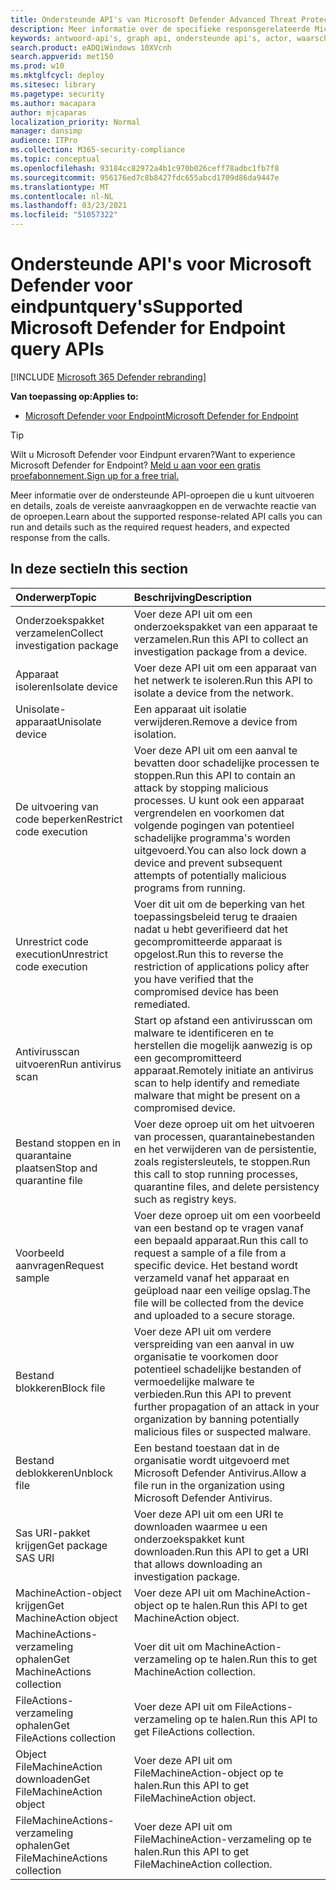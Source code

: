 ```yaml
---
title: Ondersteunde API's van Microsoft Defender Advanced Threat Protection
description: Meer informatie over de specifieke responsgerelateerde Microsoft Defender Advanced Threat Protection API-oproepen.
keywords: antwoord-api's, graph api, ondersteunde api's, actor, waarschuwingen, apparaat, gebruiker, domein, ip, bestand
search.product: eADQiWindows 10XVcnh
search.appverid: met150
ms.prod: w10
ms.mktglfcycl: deploy
ms.sitesec: library
ms.pagetype: security
ms.author: macapara
author: mjcaparas
localization_priority: Normal
manager: dansimp
audience: ITPro
ms.collection: M365-security-compliance
ms.topic: conceptual
ms.openlocfilehash: 93184cc82972a4b1c970b026ceff78adbc1fb7f8
ms.sourcegitcommit: 956176ed7c8b8427fdc655abcd1709d86da9447e
ms.translationtype: MT
ms.contentlocale: nl-NL
ms.lasthandoff: 03/23/2021
ms.locfileid: "51057322"
---
```

# <a name="supported-microsoft-defender-for-endpoint-query-apis"></a><span data-ttu-id="7bb6d-104">Ondersteunde API's voor Microsoft Defender voor eindpuntquery's</span><span class="sxs-lookup"><span data-stu-id="7bb6d-104">Supported Microsoft Defender for Endpoint query APIs</span></span> 

[!INCLUDE [Microsoft 365 Defender rebranding](../../includes/microsoft-defender.md)]


<span data-ttu-id="7bb6d-105">**Van toepassing op:**</span><span class="sxs-lookup"><span data-stu-id="7bb6d-105">**Applies to:**</span></span>
- [<span data-ttu-id="7bb6d-106">Microsoft Defender voor Endpoint</span><span class="sxs-lookup"><span data-stu-id="7bb6d-106">Microsoft Defender for Endpoint</span></span>](https://go.microsoft.com/fwlink/p/?linkid=2146631)

> [!TIP]
> <span data-ttu-id="7bb6d-107">Wilt u Microsoft Defender voor Eindpunt ervaren?</span><span class="sxs-lookup"><span data-stu-id="7bb6d-107">Want to experience Microsoft Defender for Endpoint?</span></span> [<span data-ttu-id="7bb6d-108">Meld u aan voor een gratis proefabonnement.</span><span class="sxs-lookup"><span data-stu-id="7bb6d-108">Sign up for a free trial.</span></span>](https://www.microsoft.com/microsoft-365/windows/microsoft-defender-atp?ocid=docs-wdatp-supported-response-apis-abovefoldlink) 

<span data-ttu-id="7bb6d-109">Meer informatie over de ondersteunde API-oproepen die u kunt uitvoeren en details, zoals de vereiste aanvraagkoppen en de verwachte reactie van de oproepen.</span><span class="sxs-lookup"><span data-stu-id="7bb6d-109">Learn about the supported response-related API calls you can run and details such as the required request headers, and expected response from the calls.</span></span>

## <a name="in-this-section"></a><span data-ttu-id="7bb6d-110">In deze sectie</span><span class="sxs-lookup"><span data-stu-id="7bb6d-110">In this section</span></span>
<span data-ttu-id="7bb6d-111">Onderwerp</span><span class="sxs-lookup"><span data-stu-id="7bb6d-111">Topic</span></span> | <span data-ttu-id="7bb6d-112">Beschrijving</span><span class="sxs-lookup"><span data-stu-id="7bb6d-112">Description</span></span>
:---|:---
<span data-ttu-id="7bb6d-113">Onderzoekspakket verzamelen</span><span class="sxs-lookup"><span data-stu-id="7bb6d-113">Collect investigation package</span></span> | <span data-ttu-id="7bb6d-114">Voer deze API uit om een onderzoekspakket van een apparaat te verzamelen.</span><span class="sxs-lookup"><span data-stu-id="7bb6d-114">Run this API to collect an investigation package from a device.</span></span>
<span data-ttu-id="7bb6d-115">Apparaat isoleren</span><span class="sxs-lookup"><span data-stu-id="7bb6d-115">Isolate device</span></span> | <span data-ttu-id="7bb6d-116">Voer deze API uit om een apparaat van het netwerk te isoleren.</span><span class="sxs-lookup"><span data-stu-id="7bb6d-116">Run this API to isolate a device from the network.</span></span>
<span data-ttu-id="7bb6d-117">Unisolate-apparaat</span><span class="sxs-lookup"><span data-stu-id="7bb6d-117">Unisolate device</span></span> | <span data-ttu-id="7bb6d-118">Een apparaat uit isolatie verwijderen.</span><span class="sxs-lookup"><span data-stu-id="7bb6d-118">Remove a device from isolation.</span></span> 
<span data-ttu-id="7bb6d-119">De uitvoering van code beperken</span><span class="sxs-lookup"><span data-stu-id="7bb6d-119">Restrict code execution</span></span> | <span data-ttu-id="7bb6d-120">Voer deze API uit om een aanval te bevatten door schadelijke processen te stoppen.</span><span class="sxs-lookup"><span data-stu-id="7bb6d-120">Run this API to contain an attack by stopping malicious processes.</span></span> <span data-ttu-id="7bb6d-121">U kunt ook een apparaat vergrendelen en voorkomen dat volgende pogingen van potentieel schadelijke programma's worden uitgevoerd.</span><span class="sxs-lookup"><span data-stu-id="7bb6d-121">You can also lock down a device and prevent subsequent attempts of potentially malicious programs from running.</span></span>
<span data-ttu-id="7bb6d-122">Unrestrict code execution</span><span class="sxs-lookup"><span data-stu-id="7bb6d-122">Unrestrict code execution</span></span> | <span data-ttu-id="7bb6d-123">Voer dit uit om de beperking van het toepassingsbeleid terug te draaien nadat u hebt geverifieerd dat het gecompromitteerde apparaat is opgelost.</span><span class="sxs-lookup"><span data-stu-id="7bb6d-123">Run this to reverse the restriction of applications policy after you have verified that the compromised device has been remediated.</span></span>
<span data-ttu-id="7bb6d-124">Antivirusscan uitvoeren</span><span class="sxs-lookup"><span data-stu-id="7bb6d-124">Run antivirus scan</span></span> | <span data-ttu-id="7bb6d-125">Start op afstand een antivirusscan om malware te identificeren en te herstellen die mogelijk aanwezig is op een gecompromitteerd apparaat.</span><span class="sxs-lookup"><span data-stu-id="7bb6d-125">Remotely initiate an antivirus scan to help identify and remediate malware that might be present on a compromised device.</span></span>
<span data-ttu-id="7bb6d-126">Bestand stoppen en in quarantaine plaatsen</span><span class="sxs-lookup"><span data-stu-id="7bb6d-126">Stop and quarantine file</span></span> |  <span data-ttu-id="7bb6d-127">Voer deze oproep uit om het uitvoeren van processen, quarantainebestanden en het verwijderen van de persistentie, zoals registersleutels, te stoppen.</span><span class="sxs-lookup"><span data-stu-id="7bb6d-127">Run this call to stop running processes, quarantine  files, and delete persistency such as registry keys.</span></span>
<span data-ttu-id="7bb6d-128">Voorbeeld aanvragen</span><span class="sxs-lookup"><span data-stu-id="7bb6d-128">Request sample</span></span> | <span data-ttu-id="7bb6d-129">Voer deze oproep uit om een voorbeeld van een bestand op te vragen vanaf een bepaald apparaat.</span><span class="sxs-lookup"><span data-stu-id="7bb6d-129">Run this call to request a sample of a file from a specific device.</span></span> <span data-ttu-id="7bb6d-130">Het bestand wordt verzameld vanaf het apparaat en geüpload naar een veilige opslag.</span><span class="sxs-lookup"><span data-stu-id="7bb6d-130">The file will be collected from the device and uploaded to a secure storage.</span></span>
<span data-ttu-id="7bb6d-131">Bestand blokkeren</span><span class="sxs-lookup"><span data-stu-id="7bb6d-131">Block file</span></span> | <span data-ttu-id="7bb6d-132">Voer deze API uit om verdere verspreiding van een aanval in uw organisatie te voorkomen door potentieel schadelijke bestanden of vermoedelijke malware te verbieden.</span><span class="sxs-lookup"><span data-stu-id="7bb6d-132">Run this API to prevent further propagation of an attack in your organization by banning potentially malicious files or suspected malware.</span></span> 
<span data-ttu-id="7bb6d-133">Bestand deblokkeren</span><span class="sxs-lookup"><span data-stu-id="7bb6d-133">Unblock file</span></span> | <span data-ttu-id="7bb6d-134">Een bestand toestaan dat in de organisatie wordt uitgevoerd met Microsoft Defender Antivirus.</span><span class="sxs-lookup"><span data-stu-id="7bb6d-134">Allow a file run in the organization using Microsoft Defender Antivirus.</span></span>
<span data-ttu-id="7bb6d-135">Sas URI-pakket krijgen</span><span class="sxs-lookup"><span data-stu-id="7bb6d-135">Get package SAS URI</span></span> | <span data-ttu-id="7bb6d-136">Voer deze API uit om een URI te downloaden waarmee u een onderzoekspakket kunt downloaden.</span><span class="sxs-lookup"><span data-stu-id="7bb6d-136">Run this API to get a URI that allows downloading an investigation package.</span></span>
<span data-ttu-id="7bb6d-137">MachineAction-object krijgen</span><span class="sxs-lookup"><span data-stu-id="7bb6d-137">Get MachineAction object</span></span> | <span data-ttu-id="7bb6d-138">Voer deze API uit om MachineAction-object op te halen.</span><span class="sxs-lookup"><span data-stu-id="7bb6d-138">Run this API to get MachineAction object.</span></span>
<span data-ttu-id="7bb6d-139">MachineActions-verzameling ophalen</span><span class="sxs-lookup"><span data-stu-id="7bb6d-139">Get MachineActions collection</span></span> | <span data-ttu-id="7bb6d-140">Voer dit uit om MachineAction-verzameling op te halen.</span><span class="sxs-lookup"><span data-stu-id="7bb6d-140">Run this to get MachineAction collection.</span></span>
<span data-ttu-id="7bb6d-141">FileActions-verzameling ophalen</span><span class="sxs-lookup"><span data-stu-id="7bb6d-141">Get FileActions collection</span></span> | <span data-ttu-id="7bb6d-142">Voer deze API uit om FileActions-verzameling op te halen.</span><span class="sxs-lookup"><span data-stu-id="7bb6d-142">Run this API to get FileActions collection.</span></span>
<span data-ttu-id="7bb6d-143">Object FileMachineAction downloaden</span><span class="sxs-lookup"><span data-stu-id="7bb6d-143">Get FileMachineAction object</span></span> | <span data-ttu-id="7bb6d-144">Voer deze API uit om FileMachineAction-object op te halen.</span><span class="sxs-lookup"><span data-stu-id="7bb6d-144">Run this API to get FileMachineAction object.</span></span>
<span data-ttu-id="7bb6d-145">FileMachineActions-verzameling ophalen</span><span class="sxs-lookup"><span data-stu-id="7bb6d-145">Get FileMachineActions collection</span></span> | <span data-ttu-id="7bb6d-146">Voer deze API uit om FileMachineAction-verzameling op te halen.</span><span class="sxs-lookup"><span data-stu-id="7bb6d-146">Run this API to get FileMachineAction collection.</span></span>
